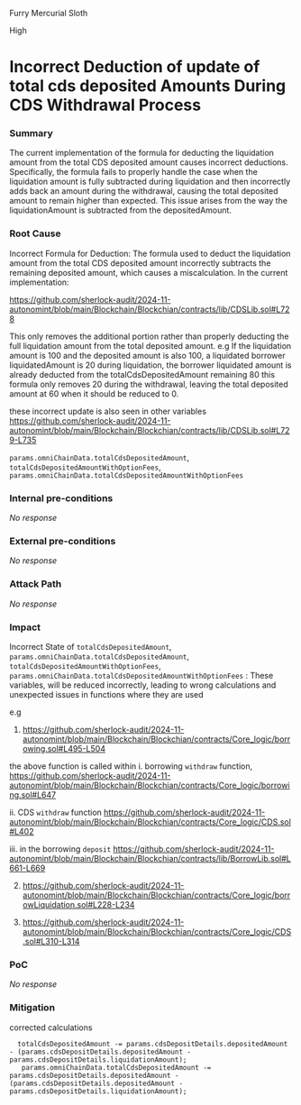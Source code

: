 Furry Mercurial Sloth

High

# Incorrect Deduction of update of total cds deposited Amounts During CDS Withdrawal Process

### Summary

The current implementation of the formula for deducting the liquidation amount from the total CDS deposited amount causes incorrect deductions. Specifically, the formula fails to properly handle the case when the liquidation amount is fully subtracted during liquidation and then incorrectly adds back an amount during the withdrawal, causing the total deposited amount to remain higher than expected. This issue arises from the way the liquidationAmount is subtracted from the depositedAmount.

### Root Cause

Incorrect Formula for Deduction:
The formula used to deduct the liquidation amount from the total CDS deposited amount incorrectly subtracts the remaining deposited amount, which causes a miscalculation. In the current implementation:

https://github.com/sherlock-audit/2024-11-autonomint/blob/main/Blockchain/Blockchian/contracts/lib/CDSLib.sol#L728

This only removes the additional portion rather than properly deducting the full liquidation amount from the total deposited amount. 
e.g If the liquidation amount is 100 and the deposited amount is also 100, 
a liquidated borrower liquidatedAmount is 20
during liquidation, the borrower liquidated amount is already deducted from the totalCdsDepositedAmount remaining 80
this formula only removes 20 during the withdrawal, leaving the total deposited amount at 60 when it should be reduced to 0.

these incorrect update is also seen in other variables 
https://github.com/sherlock-audit/2024-11-autonomint/blob/main/Blockchain/Blockchian/contracts/lib/CDSLib.sol#L729-L735

`params.omniChainData.totalCdsDepositedAmount`, `totalCdsDepositedAmountWithOptionFees`, `params.omniChainData.totalCdsDepositedAmountWithOptionFees`

### Internal pre-conditions

_No response_

### External pre-conditions

_No response_

### Attack Path

_No response_

### Impact

Incorrect State of `totalCdsDepositedAmount`, `params.omniChainData.totalCdsDepositedAmount`, `totalCdsDepositedAmountWithOptionFees`, `params.omniChainData.totalCdsDepositedAmountWithOptionFees` : These variables,  will be reduced incorrectly, leading to wrong calculations and unexpected issues in functions where they are used

e.g 
1. https://github.com/sherlock-audit/2024-11-autonomint/blob/main/Blockchain/Blockchian/contracts/Core_logic/borrowing.sol#L495-L504

 the above function is called within
i. borrowing `withdraw` function, 
        https://github.com/sherlock-audit/2024-11-autonomint/blob/main/Blockchain/Blockchian/contracts/Core_logic/borrowing.sol#L647

ii. CDS `withdraw` function
        https://github.com/sherlock-audit/2024-11-autonomint/blob/main/Blockchain/Blockchian/contracts/Core_logic/CDS.sol#L402
        
iii. in the borrowing `deposit`
        https://github.com/sherlock-audit/2024-11-autonomint/blob/main/Blockchain/Blockchian/contracts/lib/BorrowLib.sol#L661-L669
        
2. https://github.com/sherlock-audit/2024-11-autonomint/blob/main/Blockchain/Blockchian/contracts/Core_logic/borrowLiquidation.sol#L228-L234

3. https://github.com/sherlock-audit/2024-11-autonomint/blob/main/Blockchain/Blockchian/contracts/Core_logic/CDS.sol#L310-L314




### PoC

_No response_

### Mitigation

corrected calculations
```solidity
  totalCdsDepositedAmount -= params.cdsDepositDetails.depositedAmount - (params.cdsDepositDetails.depositedAmount - params.cdsDepositDetails.liquidationAmount);
   params.omniChainData.totalCdsDepositedAmount -= params.cdsDepositDetails.depositedAmount - (params.cdsDepositDetails.depositedAmount - params.cdsDepositDetails.liquidationAmount);               

```
                        
             